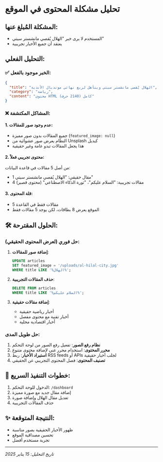 # تحليل مشكلة المحتوى في الموقع

## المشكلة المُبلغ عنها:
- المستخدم لا يرى خبر "الهلال يُقصي مانشستر سيتي"
- يعتقد أن جميع الأخبار تجريبية

## التحليل الفعلي:

### ✅ الخبر موجود بالفعل:
```json
{
  "title": "الهلال يُقصي مانشستر سيتي ويتأهل لربع نهائي مونديال الأندية",
  "category": "رياضة",
  "content": "محتوى HTML كامل (2140 حرف)"
}
```

### ❌ المشاكل المكتشفة:

#### 1. **عدم وجود صور للمقالات**:
- جميع المقالات بدون صور مميزة (`featured_image: null`)
- النظام يعرض صور عشوائية من Unsplash كبديل
- هذا يجعل المقالات تبدو عامة وغير حقيقية

#### 2. **محتوى تجريبي فعلاً**:
من أصل 5 مقالات في قاعدة البيانات:
- 1 مقال حقيقي: "الهلال يُقصي مانشستر سيتي"
- 4 مقالات تجريبية: "السلام عليكم"، "ثورة الذكاء الاصطناعي" (محتوى قصير)

#### 3. **قلة المحتوى**:
- 5 مقالات فقط في القاعدة
- الموقع يعرض 8 بطاقات، لكن يوجد 5 مقالات فقط

## 🛠️ الحلول المقترحة:

### حل فوري (لعرض المحتوى الحقيقي):
1. **إضافة صور للمقالات**:
   ```sql
   UPDATE articles 
   SET featured_image = '/uploads/al-hilal-city.jpg'
   WHERE title LIKE '%الهلال%';
   ```

2. **حذف المقالات التجريبية**:
   ```sql
   DELETE FROM articles 
   WHERE title LIKE '%السلام عليكم%';
   ```

3. **إضافة مقالات حقيقية**:
   - أخبار رياضية حقيقية
   - أخبار تقنية مع محتوى مفصل
   - أخبار اقتصادية محلية

### حل طويل المدى:
1. **نظام رفع الصور**: تفعيل رفع الصور من لوحة التحكم
2. **محرر المحتوى**: استخدام محرر غني لإضافة محتوى متنوع
3. **استيراد الأخبار**: ربط RSS feeds أو APIs لجلب أخبار حقيقية
4. **تصنيف المحتوى**: فصل المحتوى التجريبي عن الحقيقي

## 📝 خطوات التنفيذ السريع:

1. الدخول للوحة التحكم: `/dashboard`
2. إضافة مقال جديد مع صورة مميزة
3. تعديل مقال الهلال وإضافة صورة
4. حذف المقالات التجريبية

## ✨ النتيجة المتوقعة:
- ظهور الأخبار الحقيقية بصور مناسبة
- تحسين مصداقية الموقع
- تجربة مستخدم أفضل

---
*تاريخ التحليل: 15 يناير 2025* 